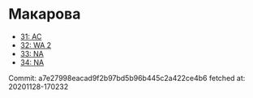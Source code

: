 # Макарова
- [31: AC](31.md)
- [32: WA 2](32.md)
- [33: NA](33.md)
- [34: NA](34.md)

Commit: a7e27998eacad9f2b97bd5b96b445c2a422ce4b6
 fetched at: 20201128-170232
